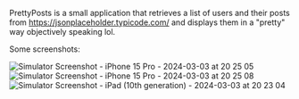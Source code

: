 PrettyPosts is a small application that retrieves a list of users and their posts from https://jsonplaceholder.typicode.com/ and displays them in a "pretty" way objectively speaking lol.

Some screenshots:

![Simulator Screenshot - iPhone 15 Pro - 2024-03-03 at 20 25 05](https://github.com/XanderSchoeman/PrettyPosts/assets/60639389/d2a2d9d8-01fc-4ae1-99a3-a7351ed3fb2e)
![Simulator Screenshot - iPhone 15 Pro - 2024-03-03 at 20 25 08](https://github.com/XanderSchoeman/PrettyPosts/assets/60639389/0eda2cfe-3c89-4daf-8982-16d5305f19b1)
![Simulator Screenshot - iPad (10th generation) - 2024-03-03 at 20 23 04](https://github.com/XanderSchoeman/PrettyPosts/assets/60639389/b3bffb03-fb50-48d1-89e9-597eb04c8d63)

